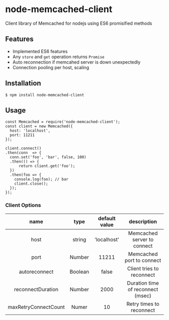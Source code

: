 # node-memcached-client

Client library of Memcached for nodejs using ES6 promisified methods

## Features

- Implemented ES6 features
- Any `store` and `get` operation returns `Promise`
- Auto reconnection if memcahed server is down unexpectedly
- Connection pooling per host, scaling

## Installation

```
$ npm install node-memcached-client
```

## Usage

```
const Memcached = require('node-memcached-client');
const client = new Memcached({
  host: 'localhost',
  port: 11211
});

client.connect()
.then(conn  => {
  conn.set('foo', 'bar', false, 100)
  .then(() => {
      return client.get('foo');
  })
  .then(foo => {
    console.log(foo); // bar
    client.close();
  });
});
```

### Client Options

|         name         |   type  | default value |            description            |
|:--------------------:|:-------:|:-------------:|:---------------------------------:|
|         host         |  string |  'localhost'  |    Memcached server to connect    |
|         port         |  Number |     11211     |     Memcached port to connect     |
|     autoreconnect    | Boolean |     false     |     Client tries to reconnect     |
|   reconnectDuration  |  Number |      2000     | Duration time of reconnect (msec) |
| maxRetryConnectCount |  Numer  |       10      |      Retry times to reconnect     |


